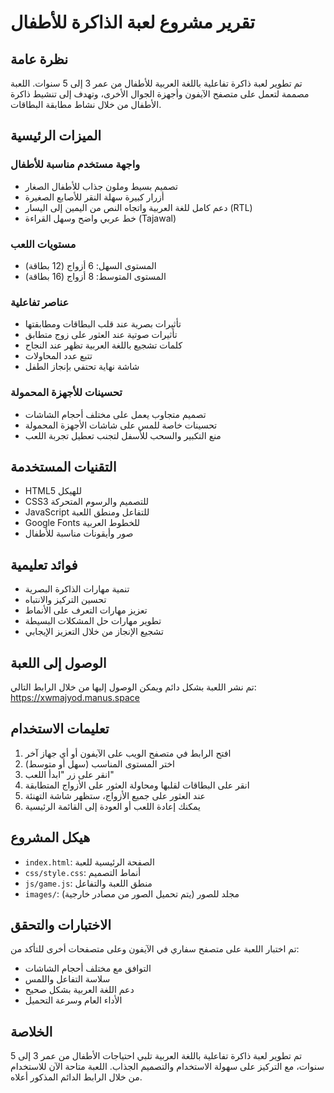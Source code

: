 # تقرير مشروع لعبة الذاكرة للأطفال

## نظرة عامة
تم تطوير لعبة ذاكرة تفاعلية باللغة العربية للأطفال من عمر 3 إلى 5 سنوات. اللعبة مصممة لتعمل على متصفح الآيفون وأجهزة الجوال الأخرى، وتهدف إلى تنشيط ذاكرة الأطفال من خلال نشاط مطابقة البطاقات.

## الميزات الرئيسية

### واجهة مستخدم مناسبة للأطفال
- تصميم بسيط وملون جذاب للأطفال الصغار
- أزرار كبيرة سهلة النقر للأصابع الصغيرة
- دعم كامل للغة العربية واتجاه النص من اليمين إلى اليسار (RTL)
- خط عربي واضح وسهل القراءة (Tajawal)

### مستويات اللعب
- المستوى السهل: 6 أزواج (12 بطاقة)
- المستوى المتوسط: 8 أزواج (16 بطاقة)

### عناصر تفاعلية
- تأثيرات بصرية عند قلب البطاقات ومطابقتها
- تأثيرات صوتية عند العثور على زوج متطابق
- كلمات تشجيع باللغة العربية تظهر عند النجاح
- تتبع عدد المحاولات
- شاشة نهاية تحتفي بإنجاز الطفل

### تحسينات للأجهزة المحمولة
- تصميم متجاوب يعمل على مختلف أحجام الشاشات
- تحسينات خاصة للمس على شاشات الأجهزة المحمولة
- منع التكبير والسحب للأسفل لتجنب تعطيل تجربة اللعب

## التقنيات المستخدمة
- HTML5 للهيكل
- CSS3 للتصميم والرسوم المتحركة
- JavaScript للتفاعل ومنطق اللعبة
- Google Fonts للخطوط العربية
- صور وأيقونات مناسبة للأطفال

## فوائد تعليمية
- تنمية مهارات الذاكرة البصرية
- تحسين التركيز والانتباه
- تعزيز مهارات التعرف على الأنماط
- تطوير مهارات حل المشكلات البسيطة
- تشجيع الإنجاز من خلال التعزيز الإيجابي

## الوصول إلى اللعبة
تم نشر اللعبة بشكل دائم ويمكن الوصول إليها من خلال الرابط التالي:
https://xwmajyod.manus.space

## تعليمات الاستخدام
1. افتح الرابط في متصفح الويب على الآيفون أو أي جهاز آخر
2. اختر المستوى المناسب (سهل أو متوسط)
3. انقر على زر "ابدأ اللعب"
4. انقر على البطاقات لقلبها ومحاولة العثور على الأزواج المتطابقة
5. عند العثور على جميع الأزواج، ستظهر شاشة التهنئة
6. يمكنك إعادة اللعب أو العودة إلى القائمة الرئيسية

## هيكل المشروع
- `index.html`: الصفحة الرئيسية للعبة
- `css/style.css`: أنماط التصميم
- `js/game.js`: منطق اللعبة والتفاعل
- `images/`: مجلد للصور (يتم تحميل الصور من مصادر خارجية)

## الاختبارات والتحقق
تم اختبار اللعبة على متصفح سفاري في الآيفون وعلى متصفحات أخرى للتأكد من:
- التوافق مع مختلف أحجام الشاشات
- سلاسة التفاعل واللمس
- دعم اللغة العربية بشكل صحيح
- الأداء العام وسرعة التحميل

## الخلاصة
تم تطوير لعبة ذاكرة تفاعلية باللغة العربية تلبي احتياجات الأطفال من عمر 3 إلى 5 سنوات، مع التركيز على سهولة الاستخدام والتصميم الجذاب. اللعبة متاحة الآن للاستخدام من خلال الرابط الدائم المذكور أعلاه.
